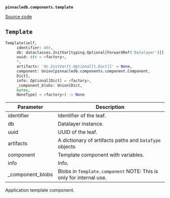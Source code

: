**`pinnacledb.components.template`** 

[Source code](https://github.com/SuperDuperDB/pinnacledb/blob/main/pinnacledb/components/template.py)

## `Template` 

```python
Template(self,
     identifier: str,
     db: dataclasses.InitVar[typing.Optional[ForwardRef('Datalayer')]] = None,
     uuid: str = <factory>,
     *,
     artifacts: 'dc.InitVar[t.Optional[t.Dict]]' = None,
     component: Union[pinnacledb.components.component.Component,
     Dict],
     info: Optional[Dict] = <factory>,
     _component_blobs: Union[Dict,
     bytes,
     NoneType] = <factory>) -> None
```
| Parameter | Description |
|-----------|-------------|
| identifier | Identifier of the leaf. |
| db | Datalayer instance. |
| uuid | UUID of the leaf. |
| artifacts | A dictionary of artifacts paths and `DataType` objects |
| component | Template component with variables. |
| info | Info. |
| _component_blobs | Blobs in `Template.component` NOTE: This is only for internal use. |

Application template component.

